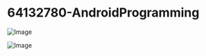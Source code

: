 # 64132780-AndroidProgramming

![Image](https://github.com/user-attachments/assets/d364bee7-c8eb-4744-b6b2-4bc14d53cb0c)

![Image](https://github.com/user-attachments/assets/32d35931-6aaf-4e78-b7bf-c7cd614637df)
